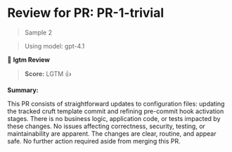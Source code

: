 # Review for PR: PR-1-trivial

> Sample 2

> Using model: gpt-4.1


🦉 **lgtm Review**

> **Score:** LGTM 👍

**Summary:**

This PR consists of straightforward updates to configuration files: updating the tracked cruft template commit and refining pre-commit hook activation stages. There is no business logic, application code, or tests impacted by these changes. No issues affecting correctness, security, testing, or maintainability are apparent. The changes are clear, routine, and appear safe. No further action required aside from merging this PR.